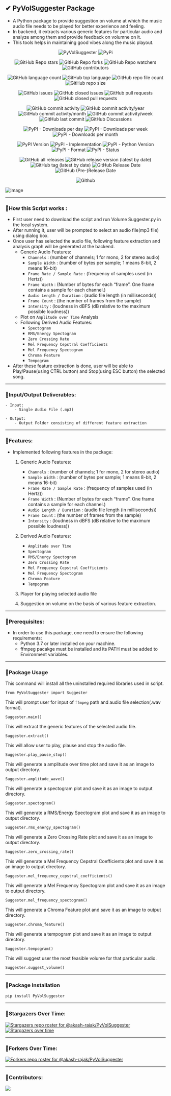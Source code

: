 ## ✔ PyVolSuggester Package
- A Python package to provide suggestion on volume at which the music audio file needs to be played for better experience and feeling.
- In backend, it extracts various generic features for particular audio and analyze among them and provide feedback on volumne on it.  
- This tools helps in maintaining good vibes along the music playout.

<p align = "center">
	<img src = "https://img.shields.io/badge/Pypi Package-PyVolSuggester-green?style=plastic&logo=appveyor", alt = "PyVolSuggester">
	<img src = "https://img.shields.io/badge/PyPi-Python Package Index-green?style=plastic&logo=appveyor", alt = "PyPi">
</p>
<p align = "center">
	<img src = "https://img.shields.io/github/stars/akash-rajak/PyVolSuggester?style=social", alt = "GitHub Repo stars">
	<img src = "https://img.shields.io/github/forks/akash-rajak/PyVolSuggester?style=social", alt = "GitHub Repo forks">
	<img src = "https://img.shields.io/github/watchers/akash-rajak/PyVolSuggester?style=social", alt = "GitHub Repo watchers">
	<img src = "https://img.shields.io/github/contributors/akash-rajak/PyVolSuggester?style=social", alt = "GitHub contributors">
</p>
<p align = "center">
	<img src = "https://img.shields.io/github/languages/count/akash-rajak/PyVolSuggester?style=social", alt = "GitHub language count">
	<img src = "https://img.shields.io/github/languages/top/akash-rajak/PyVolSuggester?style=social", alt = "GitHub top language">
	<img src = "https://img.shields.io/github/directory-file-count/akash-rajak/PyVolSuggester?style=social", alt = "GitHub repo file count">
	<img src = "https://img.shields.io/github/repo-size/akash-rajak/PyVolSuggester?style=social", alt = "GitHub repo size">
</p>
<p align = "center">
	<img src = "https://img.shields.io/github/issues/akash-rajak/PyVolSuggester", alt = "GitHub issues">
	<img src = "https://img.shields.io/github/issues-closed/akash-rajak/PyVolSuggester", alt = "GitHub closed issues">
	<img src = "https://img.shields.io/github/issues-pr/akash-rajak/PyVolSuggester", alt = "GitHub pull requests">
	<img src = "https://img.shields.io/github/issues-pr-closed/akash-rajak/PyVolSuggester", alt = "GitHub closed pull requests">
</p>
<p align = "center">
	<img src = "https://img.shields.io/github/commit-activity/t/akash-rajak/PyVolSuggester", alt = "GitHub commit activity">
	<img src = "https://img.shields.io/github/commit-activity/y/akash-rajak/PyVolSuggester", alt = "GitHub commit activity/year">
	<img src = "https://img.shields.io/github/commit-activity/m/akash-rajak/PyVolSuggester", alt = "GitHub commit activity/month">
	<img src = "https://img.shields.io/github/commit-activity/w/akash-rajak/PyVolSuggester", alt = "GitHub commit activity/week">
	<img src = "https://img.shields.io/github/last-commit/akash-rajak/PyVolSuggester", alt = "GitHub last commit">
	<img src = "https://img.shields.io/github/discussions/akash-rajak/PyVolSuggester", alt = "GitHub Discussions">
</p>
<p align = "center">
	<img src = "https://img.shields.io/pypi/dd/PyVolSuggester", alt = "PyPI - Downloads per day">
	<img src = "https://img.shields.io/pypi/dw/PyVolSuggester", alt = "PyPI - Downloads per week">
	<img src = "https://img.shields.io/pypi/dm/PyVolSuggester", alt = "PyPI - Downloads per month">
</p>
<p align = "center">
	<img src = "https://img.shields.io/pypi/v/PyVolSuggester", alt = "PyPI Version">
	<img src = "https://img.shields.io/pypi/implementation/PyVolSuggester", alt = "PyPI - Implementation">
	<img src = "https://img.shields.io/pypi/pyversions/PyVolSuggester", alt = "PyPI - Python Version">
	<img src = "https://img.shields.io/pypi/format/PyVolSuggester", alt = "PyPI - Format">
	<img src = "https://img.shields.io/pypi/status/PyVolSuggester", alt = "PyPI - Status">
</p>
<p align = "center">
	<img src = "https://img.shields.io/github/downloads/akash-rajak/PyVolSuggester/total", alt = "GitHub all releases">
	<img src = "https://img.shields.io/github/v/release/akash-rajak/PyVolSuggester", alt = "GitHub release version (latest by date)">
	<img src = "https://img.shields.io/github/v/tag/akash-rajak/PyVolSuggester", alt = "GitHub tag (latest by date)">
	<img src = "https://img.shields.io/github/release-date/akash-rajak/PyVolSuggester", alt = "GitHub Release Date">
	<img src = "https://img.shields.io/github/release-date-pre/akash-rajak/PyVolSuggester", alt = "GitHub (Pre-)Release Date">
</p>
<p align = "center">
	<img src = "https://img.shields.io/github/license/akash-rajak/PyVolSuggester", alt = "Github">
</p>

![image](https://github.com/akash-rajak/Volume-Suggester/assets/57003737/1d332d56-b26a-4ba6-8b72-46efca4f1deb)

****

### 📌How this Script works :
- First user need to download the script and run Volume Suggester.py in the local system.
- After running it, user will be prompted to select an audio file(mp3 file) using dialog box.
- Once user has selected the audio file, following feature extraction and analysis graph will be generated at the backend.
	- Generic Audio Features:
		- `Channels` : (number of channels; 1 for mono, 2 for stereo audio)
		- `Sample Width` : (number of bytes per sample; 1 means 8-bit, 2 means 16-bit)
		- `Frame Rate / Sample Rate` : (frequency of samples used (in Hertz))
		- `Frame Width` : (Number of bytes for each “frame”. One frame contains a sample for each channel.)
		- `Audio Length / Duration` : (audio file length (in milliseconds))
		- `Frame Count` : (the number of frames from the sample)
		- `Intensity` : (loudness in dBFS (dB relative to the maximum possible loudness))
	- Plot on `Amplitude over Time` Analysis
	- Following Derived Audio Features:
		- `Spectogram`
		- `RMS/Energy Spectogram`
		- `Zero Crossing Rate`
		- `Mel Frequency Cepstral Coefficients`
		- `Mel Frequency Spectogram`
		- `Chroma Feature`
		- `Tempogram`
- After these feature extraction is done, user will be able to Play/Pause(using CTRL button) and Stop(using ESC button) the selected song.
	
****

### 📌Input/Output Deliverables:
```
- Input: 
    - Single Audio File (.mp3)

- Output:
    - Output Folder consisting of different feature extraction
```

****

### 📌Features:
- Implemented following features in the package:
    1. Generic Audio Features:
        - `Channels` : (number of channels; 1 for mono, 2 for stereo audio)
		- `Sample Width` : (number of bytes per sample; 1 means 8-bit, 2 means 16-bit)
		- `Frame Rate / Sample Rate` : (frequency of samples used (in Hertz))
		- `Frame Width` : (Number of bytes for each “frame”. One frame contains a sample for each channel.)
		- `Audio Length / Duration` : (audio file length (in milliseconds))
		- `Frame Count` : (the number of frames from the sample)
		- `Intensity` : (loudness in dBFS (dB relative to the maximum possible loudness))

    2. Derived Audio Features:
		- `Amplitude over Time`
        - `Spectogram`
		- `RMS/Energy Spectogram`
		- `Zero Crossing Rate`
		- `Mel Frequency Cepstral Coefficients`
		- `Mel Frequency Spectogram`
		- `Chroma Feature`
		- `Tempogram`

    3. Player for playing selected audio file
	
    4. Suggestion on volume on the basis of various feature extraction.

****

### 📌Prerequisites:
- In order to use this package, one need to ensure the following requirements:
    - Python 3.7 or later installed on your machine.
    - ffmpeg pacakge must be installed and its PATH must be added to Environment variables.

****

### 📌Package Usage
This command will install all the uninstalled required libraries used in script.
```
from PyVolSuggester import Suggester
```
This will prompt user for input of `ffmpeg` path and audio file selection(.wav format).
```
Suggester.main()
```
This will extract the generic features of the selected audio file.
```
Suggester.extract()
```
This will allow user to play, plause and stop the audio file.
```
Suggester.play_pause_stop()
```
This will generate a amplitude over time plot and save it as an image to output directory.
```
Suggester.amplitude_wave()
```
This will generate a spectogram plot and save it as an image to output directory.
```
Suggester.spectogram()
```
This will generate a RMS/Energy Spectogram plot and save it as an image to output directory.
```
Suggester.rms_energy_spectogram()
```
This will generate a Zero Crossing Rate plot and save it as an image to output directory.
```
Suggester.zero_crossing_rate()
```
This will generate a Mel Frequency Cepstral Coefficients plot and save it as an image to output directory.
```
Suggester.mel_frequency_cepstral_coefficients()
```
This will generate a Mel Frequency Spectogram plot and save it as an image to output directory.
```
Suggester.mel_frequency_spectogram()
```
This will generate a Chroma Feature plot and save it as an image to output directory.
```
Suggester.chroma_feature()
```
This will generate a tempogram plot and save it as an image to output directory.
```
Suggester.tempogram()
```
This will suggest user the most feasible volume for that particular audio.
```
Suggester.suggest_volume()
```

****

### 📌Package Installation
```bash
pip install PyVolSuggester
```

****


### 🌟Stargazers Over Time:
[![Stargazers repo roster for @akash-rajak/PyVolSuggester](https://reporoster.com/stars/akash-rajak/PyVolSuggester)](https://github.com/akash-rajak/PyVolSuggester/stargazers)
[![Stargazers over time](https://starchart.cc/akash-rajak/PyVolSuggester.svg)](https://starchart.cc/akash-rajak/PyVolSuggester)

****

### 🌟Forkers Over Time:
[![Forkers repo roster for @akash-rajak/PyVolSuggester](https://reporoster.com/forks/akash-rajak/PyVolSuggester)](https://github.com/akash-rajak/PyVolSuggester/network/members)

****

### 📌Contributors:
<a href="https://github.com/akash-rajak/PyVolSuggester/graphs/contributors">
  <img src="https://contrib.rocks/image?repo=akash-rajak/PyVolSuggester" />
</a>
